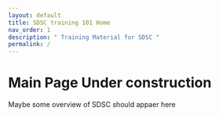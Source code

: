 ```yaml
---
layout: default
title: SDSC training 101 Home
nav_order: 1
description: " Training Material for SDSC "
permalink: /
---
```


# Main Page Under construction

Maybe some overview of SDSC should appaer here
